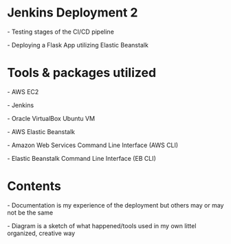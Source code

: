 # Jenkins Deployment 2
<p> - Testing stages of the CI/CD pipeline</p>
<p>- Deploying a Flask App utilizing Elastic Beanstalk </p>
    
# Tools & packages utilized
<p> - AWS EC2 </p>
<p> - Jenkins </p>
<p> - Oracle VirtualBox Ubuntu VM </p>
<p> - AWS Elastic Beanstalk </p>
<p> - Amazon Web Services Command Line Interface (AWS CLI) </p>
<p> - Elastic Beanstalk Command Line Interface (EB CLI) </p>
    
# Contents 
<p> - Documentation is my experience of the deployment but others may or 
may not be the same </p>
<p> - Diagram is a sketch of what happened/tools used in my own littel organized,
    creative way </p>
